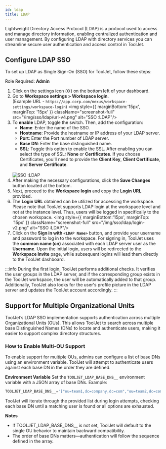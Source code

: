 ```yaml
---
id: ldap
title: LDAP
---
```


Lightweight Directory Access Protocol (LDAP) is a protocol used to access and manage directory information, enabling centralized authentication and user management. By configuring LDAP with directory services you can streamline secure user authentication and access control in ToolJet.

## Configure LDAP SSO

To set up LDAP as Single Sign-On (SSO) for ToolJet, follow these steps:

Role Required: **Admin** <br/>

1. Click on the settings icon (⚙️) on the bottom left of your dashboard.
2. Go to **Workspace settings > Workspace login**. <br/> 
    (Example URL - `https://app.corp.com/nexus/workspace-settings/workspace-login`)
    <img style={{ marginBottom:'15px', marginTop: '15px' }} className="screenshot-full" src="/img/sso/ldap/url-v4.png" alt="SSO :LDAP"/>
3. To **enable** LDAP, toggle the switch. Then, add the configuration:
   - **Name**: Enter the name of the SSO.
   - **Hostname**: Provide the hostname or IP address of your LDAP server.
   - **Port**: Enter the Port number of LDAP server.
   - **Base DN**: Enter the base distinguished name.
   - **SSL**: Toggle this option to enable the SSL. After enabling you can select the type of SSL: **None** or **Certificates**. If you choose Certificates, you'll need to provide the **Client Key**, **Client Certificate**, and **Server Certificate**.
   <br/>
    <img className="screenshot-full img-l" src="/img/sso/ldap/fields-v2.png" alt="SSO :LDAP"/>
4. After making the necessary configurations, click the **Save Changes** button located at the bottom.
5. Next, proceed to the **Workspace login** and copy the **Login URL** provided.
6. The **Login URL** obtained can be utilized for accessing the workspace. Please note that ToolJet supports LDAP login at the workspace level and not at the instance level. Thus, users will be logged in specifically to the chosen workspace.
    <img style={{ marginBottom:'15px', marginTop: '15px' }} className="screenshot-full" src="/img/sso/ldap/login-v2.png" alt="SSO :LDAP"/>
7. Click on the **Sign in with `<LDAP Name>`** button, and provide your username and password to log in to the workspace. For signing in, ToolJet uses the **common name (cn)** associated with each LDAP server user as the **Username**. Upon the initial login, users will be redirected to the **Workspace Invite** page, while subsequent logins will lead them directly to the ToolJet dashboard.

:::info
During the first login, ToolJet performs additional checks. It verifies the user groups in the LDAP server, and if the corresponding group exists in the ToolJet workspace, the user will be automatically added to that group. Additionally, ToolJet also looks for the user's profile picture in the LDAP server and updates the ToolJet account accordingly.
:::

## Support for Multiple Organizational Units

ToolJet’s LDAP SSO implementation supports authentication across multiple Organizational Units (OUs). This allows ToolJet to search across multiple base Distinguished Names (DNs) to locate and authenticate users, making it easier to support complex directory structures.

### How to Enable Multi-OU Support

To enable support for multiple OUs, admins can configure a list of base DNs using an environment variable. ToolJet will attempt to authenticate users against each base DN in the order they are defined.

**Environment Variable**
Set the `TOOLJET_LDAP_BASE_DNS__` environment variable with a JSON array of base DNs. Example:

```javascript
TOOLJET_LDAP_BASE_DNS__='["ou=team1,dc=company,dc=com","ou=team2,dc=company,dc=com"]'
```

ToolJet will iterate through the provided list during login attempts, checking each base DN until a matching user is found or all options are exhausted.

**Notes**
- If TOOLJET_LDAP_BASE_DNS__ is not set, ToolJet will default to the single OU behavior to maintain backward compatibility.
- The order of base DNs matters—authentication will follow the sequence defined in the array.
